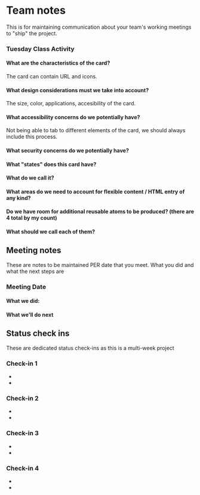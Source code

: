 # Team notes
This is for maintaining communication about your team's working meetings to "ship" the project.

### Tuesday Class Activity

#### What are the characteristics of the card?

The card can contain URL and icons.

#### What design considerations must we take into account?

The size, color, applications, accesibility of the card. 

#### What accessibility concerns do we potentially have?

Not being able to tab to different elements of the card, we should always include this process. 

#### What security concerns do we potentially have?



#### What "states" does this card have?



#### What do we call it?

#### What areas do we need to account for flexible content / HTML entry of any kind?

#### Do we have room for additional reusable atoms to be produced? (there are 4 total by my count)

#### What should we call each of them?


## Meeting notes
These are notes to be maintained PER date that you meet. What you did and what the next steps are
### Meeting Date

#### What we did:


#### What we'll do next


## Status check ins
These are dedicated status check-ins as this is a multi-week project
### Check-in 1
- 
- 
### Check-in 2
- 
- 
### Check-in 3
- 
- 
### Check-in 4
- 
- 

